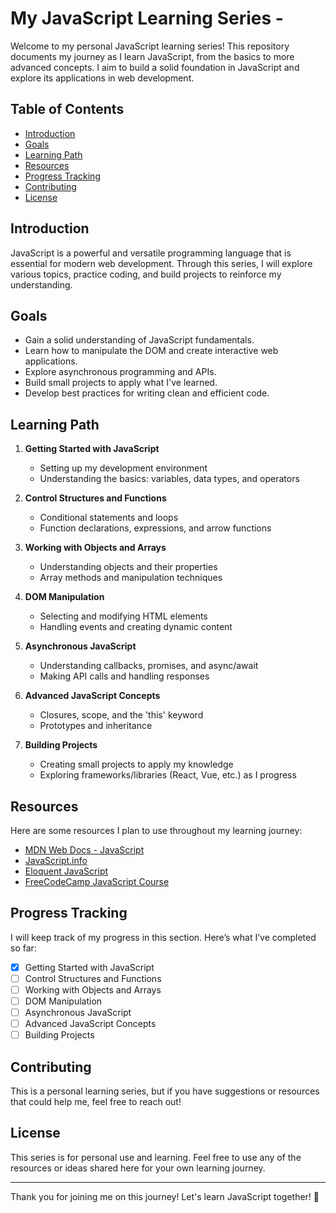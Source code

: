 # My JavaScript Learning Series -

Welcome to my personal JavaScript learning series! This repository documents my journey as I learn JavaScript, from the basics to more advanced concepts. I aim to build a solid foundation in JavaScript and explore its applications in web development.

## Table of Contents

- [Introduction](#introduction)
- [Goals](#goals)
- [Learning Path](#learning-path)
- [Resources](#resources)
- [Progress Tracking](#progress-tracking)
- [Contributing](#contributing)
- [License](#license)

## Introduction

JavaScript is a powerful and versatile programming language that is essential for modern web development. Through this series, I will explore various topics, practice coding, and build projects to reinforce my understanding.

## Goals 

- Gain a solid understanding of JavaScript fundamentals.
- Learn how to manipulate the DOM and create interactive web applications.
- Explore asynchronous programming and APIs.
- Build small projects to apply what I've learned.
- Develop best practices for writing clean and efficient code.

## Learning Path

1. **Getting Started with JavaScript**
   - Setting up my development environment
   - Understanding the basics: variables, data types, and operators

2. **Control Structures and Functions**
   - Conditional statements and loops
   - Function declarations, expressions, and arrow functions

3. **Working with Objects and Arrays**
   - Understanding objects and their properties
   - Array methods and manipulation techniques

4. **DOM Manipulation**
   - Selecting and modifying HTML elements
   - Handling events and creating dynamic content

5. **Asynchronous JavaScript**
   - Understanding callbacks, promises, and async/await
   - Making API calls and handling responses

6. **Advanced JavaScript Concepts**
   - Closures, scope, and the 'this' keyword
   - Prototypes and inheritance

7. **Building Projects**
   - Creating small projects to apply my knowledge
   - Exploring frameworks/libraries (React, Vue, etc.) as I progress

## Resources

Here are some resources I plan to use throughout my learning journey:

- [MDN Web Docs - JavaScript](https://developer.mozilla.org/en-US/docs/Web/JavaScript)
- [JavaScript.info](https://javascript.info/)
- [Eloquent JavaScript](https://eloquentjavascript.net/)
- [FreeCodeCamp JavaScript Course](https://www.freecodecamp.org/learn/javascript-algorithms-and-data-structures/)

## Progress Tracking

I will keep track of my progress in this section. Here’s what I’ve completed so far:

- [x] Getting Started with JavaScript
- [ ] Control Structures and Functions
- [ ] Working with Objects and Arrays
- [ ] DOM Manipulation
- [ ] Asynchronous JavaScript
- [ ] Advanced JavaScript Concepts
- [ ] Building Projects

## Contributing

This is a personal learning series, but if you have suggestions or resources that could help me, feel free to reach out!

## License

This series is for personal use and learning. Feel free to use any of the resources or ideas shared here for your own learning journey.

---

Thank you for joining me on this journey! Let's learn JavaScript together! 🚀